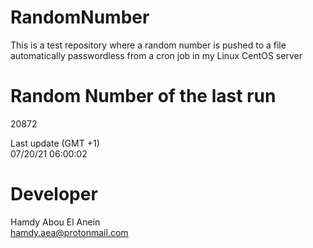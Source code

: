 # RandomNumber    
This is a test repository where a random number is pushed to a file automatically passwordless from a cron job in my Linux CentOS server    
# Random Number of the last run   
20872
      
Last update (GMT +1)    
07/20/21 06:00:02
# Developer    
Hamdy Abou El Anein   
hamdy.aea@protonmail.com

